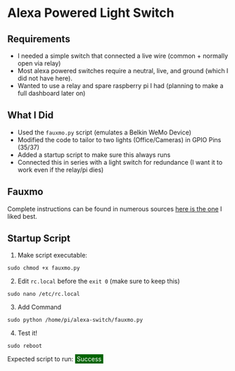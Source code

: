 # Alexa Powered Light Switch

## Requirements
- I needed a simple switch that connected a live wire (common + normally open via relay)
- Most alexa powered switches require a neutral, live, and ground (which I did not have here).
- Wanted to use a relay and spare raspberry pi I had (planning to make a full dashboard later on)

## What I Did

- Used the `fauxmo.py` script (emulates a Belkin WeMo Device)
- Modified the code to tailor to two lights (Office/Cameras) in GPIO Pins (35/37)
- Added a startup script to make sure this always runs
- Connected this in series with a light switch for redundance (I want it to work even if the relay/pi dies)

## Fauxmo
Complete instructions can be found in numerous sources [here is the one](https://github.com/appteur/fauxmo) I liked best.

## Startup Script

1. Make script executable:
```
sudo chmod +x fauxmo.py
```

2. Edit `rc.local` before the `exit 0` (make sure to keep this) 
```
sudo nano /etc/rc.local
```

3. Add Command
```
sudo python /home/pi/alexa-switch/fauxmo.py
```

4. Test it!
```
sudo reboot
```

Expected script to run: <span style="color: white; background: darkgreen; padding: 2px 4px;">Success</span>